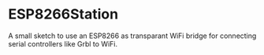 # ESP8266Station
A small sketch to use an ESP8266 as transparant WiFi bridge for connecting serial controllers like Grbl to WiFi.
